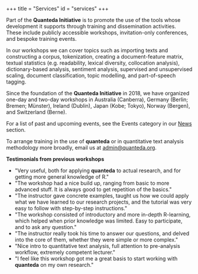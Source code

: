 +++
title = "Services"
id = "services"
+++

Part of the **Quanteda Initiative** is to promote the use of the tools whose development it supports through training and dissemination activities. These include publicly accessible workshops, invitation-only conferences, and bespoke training events.

In our workshops we can cover topics such as importing texts and constructing a corpus, tokenization, creating a document-feature matrix, textual statistics (e.g. readability, lexical diversity, collocation analysis), dictionary-based analysis, sentiment analysis, supervised and unsupervised scaling, document classification, topic modelling, and part-of-speech tagging.

Since the foundation of the **Quanteda Initiative** in 2018, we have organized one-day and two-day workshops in Australia (Canberra), Germany (Berlin; Bremen; Münster), Ireland (Dublin), Japan (Kobe; Tokyo), Norway (Bergen), and Switzerland (Berne).

For a list of past and upcoming events, see the Events category in our [News](/news) section.

To arrange training in the use of **quanteda** or in quantitative text analysis methodology more broadly, email us at [admin@quanteda.org](mailto:admin@quanteda.org).

**Testimonials from previous workshops**

- "Very useful, both for applying **quanteda** to actual research, and for getting more general knowledge of R."
- "The workshop had a nice build up, ranging from basic to more advanced stuff. It is always good to get repetition of the basics."
- "The instructor gave concrete examples, taught us how we could apply what we have learned to our research projects, and the tutorial was very easy to follow with step-by-step instructions."
- "The workshop consisted of introductory and more in-depth R-learning, which helped when prior knowledge was limited. Easy to participate, and to ask any question."
- "The instructor really took his time to answer our questions, and delved into the core of them, whether they were simple or more complex."
- "Nice intro to quantitative text analysis, full attention to pre-analysis workflow, extremely competent lecturer."
- "I feel like this workshop got me a great basis to start working with **quanteda** on my own research."

